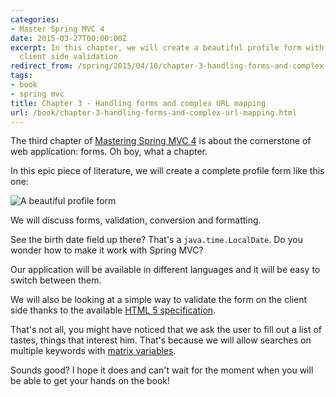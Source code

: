 ```yaml
---
categories:
- Master Spring MVC 4
date: 2015-03-27T00:00:00Z
excerpt: In this chapter, we will create a beautiful profile form with server and
  client side validation
redirect_from: /spring/2015/04/10/chapter-3-handling-forms-and-complex-url-mapping.html
tags:
- book
- spring mvc
title: Chapter 3 - Handling forms and complex URL mapping
url: /book/chapter-3-handling-forms-and-complex-url-mapping.html
---
```


The third chapter of [Mastering Spring MVC 4](/mastering-spring-mvc4.html) is about the cornerstone of web application: forms.
Oh boy, what a chapter.

In this epic piece of literature, we will create a complete profile form like this one:

![A beautiful profile form](/assets/images/book/chap3-1.png "Profile form")

We will discuss forms, validation, conversion and formatting.

See the birth date field up there? That's a `java.time.LocalDate`.
Do you wonder how to make it work with Spring MVC?

Our application will be available in different languages and it will be easy to
switch between them.

We will also be looking at a simple way to validate the form on the client side
thanks to the available [HTML 5 specification](http://diveintohtml5.info/forms.html#validation).

That's not all, you might have noticed that we ask the user to fill out a list of tastes, things that interest him.
That's because we will allow searches on multiple keywords with [matrix variables](http://docs.spring.io/spring-framework/docs/current/spring-framework-reference/html/mvc.html#mvc-ann-matrix-variables).

Sounds good? I hope it does and can't wait for the moment when you will be able to get your hands on the book!
